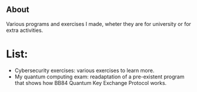 ## About
Various programs and exercises I made, wheter they are for university or for extra activities.

# List:
- Cybersecurity exercises: various exercises to learn more.
- My quantum computing exam: readaptation of a pre-existent program that shows how BB84 Quantum Key Exchange Protocol works.